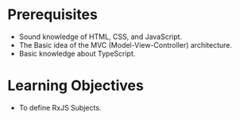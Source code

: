 # Prerequisites

- Sound knowledge of HTML, CSS, and JavaScript.
- The Basic idea of the MVC (Model-View-Controller) architecture.
- Basic knowledge about TypeScript.


# Learning Objectives

- To define RxJS Subjects.


